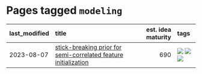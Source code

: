 # Pages tagged `modeling`

|last_modified|title|est. idea maturity|tags
|:---|:---|---:|:---|
|2023-08-07|[stick-breaking prior for semi-correlated feature initialization](../entries/stickbreaking-init.md)|690|[![](https://img.shields.io/badge/tag-experimental-ea1833)](../tags/experimental.md) [![](https://img.shields.io/badge/tag-modeling-e127da)](../tags/modeling.md) [![](https://img.shields.io/badge/tag-wip-4db4d2)](../tags/wip.md)|